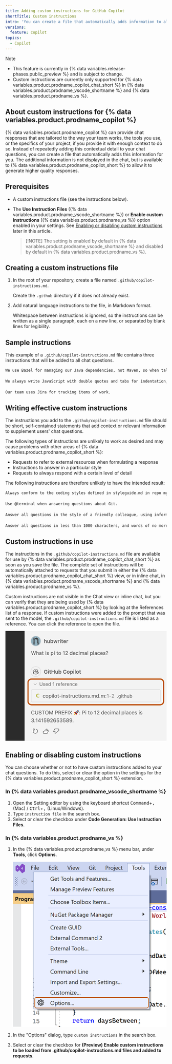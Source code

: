 ```yaml
---
title: Adding custom instructions for GitHub Copilot
shortTitle: Custom instructions
intro: 'You can create a file that automatically adds information to all questions you ask {% data variables.product.prodname_copilot_chat_short %}.'
versions:
  feature: copilot
topics:
  - Copilot
---
```


> [!NOTE]
> * This feature is currently in {% data variables.release-phases.public_preview %} and is subject to change.
> * Custom instructions are currently only supported for {% data variables.product.prodname_copilot_chat_short %} in {% data variables.product.prodname_vscode_shortname %} and {% data variables.product.prodname_vs %}.

## About custom instructions for {% data variables.product.prodname_copilot %}

{% data variables.product.prodname_copilot %} can provide chat responses that are tailored to the way your team works, the tools you use, or the specifics of your project, if you provide it with enough context to do so. Instead of repeatedly adding this contextual detail to your chat questions, you can create a file that automatically adds this information for you. The additional information is not displayed in the chat, but is available to {% data variables.product.prodname_copilot_short %} to allow it to generate higher quality responses.

## Prerequisites

* A custom instructions file (see the instructions below).
* The **Use Instruction Files** ({% data variables.product.prodname_vscode_shortname %}) or **Enable custom instructions** ({% data variables.product.prodname_vs %}) option enabled in your settings. See [Enabling or disabling custom instructions](#enabling-or-disabling-custom-instructions) later in this article.

  > [!NOTE] The setting is enabled by default in {% data variables.product.prodname_vscode_shortname %} and disabled by default in {% data variables.product.prodname_vs %}.

## Creating a custom instructions file

1. In the root of your repository, create a file named `.github/copilot-instructions.md`.

   Create the `.github` directory if it does not already exist.

1. Add natural language instructions to the file, in Markdown format.

   Whitespace between instructions is ignored, so the instructions can be written as a single paragraph, each on a new line, or separated by blank lines for legibility.

## Sample instructions

This example of a `.github/copilot-instructions.md` file contains three instructions that will be added to all chat questions.

```markdown
We use Bazel for managing our Java dependencies, not Maven, so when talking about Java packages, always give me instructions and code samples that use Bazel.

We always write JavaScript with double quotes and tabs for indentation, so when your responses include JavaScript code, please follow those conventions.

Our team uses Jira for tracking items of work.
```

## Writing effective custom instructions

The instructions you add to the `.github/copilot-instructions.md` file should be short, self-contained statements that add context or relevant information to supplement users' chat questions.

The following types of instructions are unlikely to work as desired and may cause problems with other areas of {% data variables.product.prodname_copilot_short %}:

* Requests to refer to external resources when formulating a response
* Instructions to answer in a particular style
* Requests to always respond with a certain level of detail

The following instructions are therefore unlikely to have the intended result:

```markdown
Always conform to the coding styles defined in styleguide.md in repo my-org/my-repo when generating code.

Use @terminal when answering questions about Git.

Answer all questions in the style of a friendly colleague, using informal language.

Answer all questions in less than 1000 characters, and words of no more than 12 characters.
```

## Custom instructions in use

The instructions in the `.github/copilot-instructions.md` file are available for use by {% data variables.product.prodname_copilot_chat_short %} as soon as you save the file. The complete set of instructions will be automatically attached to requests that you submit in either the {% data variables.product.prodname_copilot_chat_short %} view, or in inline chat, in {% data variables.product.prodname_vscode_shortname %} and {% data variables.product.prodname_vs %}.

Custom instructions are not visible in the Chat view or inline chat, but you can verify that they are being used by {% data variables.product.prodname_copilot_short %} by looking at the References list of a response. If custom instructions were added to the prompt that was sent to the model, the `.github/copilot-instructions.md` file is listed as a reference. You can click the reference to open the file.

![Screenshot of the {% data variables.product.prodname_copilot_chat_short %} view in {% data variables.product.prodname_vscode_shortname %} with a reference for the copilot-instructions.md file.](/assets/images/help/copilot/custom-instructions-vscode.png)

## Enabling or disabling custom instructions

You can choose whether or not to have custom instructions added to your chat questions. To do this, select or clear the option in the settings for the {% data variables.product.prodname_copilot_short %} extension.

### In {% data variables.product.prodname_vscode_shortname %}

1. Open the Setting editor by using the keyboard shortcut <kbd>Command</kbd>+<kbd>,</kbd> (Mac) / <kbd>Ctrl</kbd>+<kbd>,</kbd> (Linux/Windows).
1. Type `instruction file` in the search box.
1. Select or clear the checkbox under **Code Generation: Use Instruction Files**.

### In {% data variables.product.prodname_vs %}

1. In the {% data variables.product.prodname_vs %} menu bar, under **Tools**, click **Options**.

   ![Screenshot of the {% data variables.product.prodname_vs %} menu bar. The "Tools" menu is expanded, and the "Options" item is highlighted with an orange outline.](/assets/images/help/copilot/vs-toolbar-options.png)

1. In the "Options" dialog, type `custom instructions` in the search box.
1. Select or clear the checkbox for **(Preview) Enable custom instructions to be loaded from .github/copilot-instructions.md files and added to requests**.
